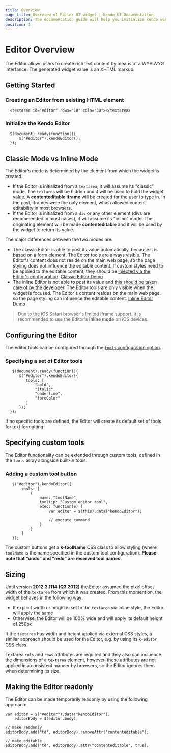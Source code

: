 ```yaml
---
title: Overview
page_title: Overview of Editor UI widget | Kendo UI Documentation
description: The documentation guide will help you initialize Kendo web editor and proceed with its configuration.
position: 1
---
```


# Editor Overview

The Editor allows users to create rich text content by means of a WYSIWYG interfance. The generated widget value is an XHTML markup.

## Getting Started

### Creating an **Editor** from existing HTML element

      <textarea id="editor" rows="10" cols="30"></textarea>

### Initialize the Kendo Editor

      $(document).ready(function(){
          $("#editor").kendoEditor();
      });

## Classic Mode vs Inline Mode

The Editor's mode is determined by the element from which the widget is created.

* If the Editor is initialized from a `textarea`, it will assume its "classic" mode. The `textarea` will be hidden and it will be used to hold the widget value.
A **contenteditable iframe** will be created for the user to type in. In the past, iframes were the only element, which allowed content editability in most browsers.
* If the Editor is initialized from a `div` or any other element (divs are recommended in most cases), it will assume its "inline" mode.
The originating element will be made **contenteditable** and it will be used by the widget to return its value.

The major differences between the two modes are:

* The classic Editor is able to post its value automatically, because it is based on a form element. The Editor tools are always visible. The Editor's content does not reside on the main web page, so the page styling does not
influence the editable content. If custom styles need to be applied to the editable content, they should be [injected via the Editor's configuration](/api/web/editor#configuration-stylesheets).
[Classic Editor Demo](http://demos.telerik.com/kendo-ui/web/editor/index.html)
* The inline Editor is not able to post its value and [this should be taken care of by the developer](/web/editor/troubleshooting).
The Editor tools are only visible when the widget is focused. The Editor's content resides on the main web page, so the page styling can influence the editable content.
[Inline Editor Demo](http://demos.telerik.com/kendo-ui/web/editor/inline-editing.html)

> Due to the iOS Safari browser's limited iframe support, it is recommended to use the Editor's **inline mode** on iOS devices.

## Configuring the Editor

The editor tools can be configured through the [`tools` configuration option](/api/web/editor#tools).

### Specifying a set of Editor tools

       $(document).ready(function(){
          $("#editor").kendoEditor({
             tools: [
                 "bold",
                 "italic",
                 "underline",
                 "foreColor"
             ]
          });
      });

If no specific tools are defined, the Editor will create its default set of tools for text formatting.

## Specifying custom tools

The Editor functionality can be extended through custom tools, defined in the `tools` array alongside built-in tools.

### Adding a custom tool button

       $("#editor").kendoEditor({
           tools: [
               {
                   name: "toolName",
                   tooltip: "Custom editor tool",
                   exec: function(e) {
                       var editor = $(this).data("kendoEditor");

                       // execute command
                   }
               }
           ]
       });

The custom buttons get a **k-toolName** CSS class to allow styling (where `toolName` is the name specified in the custom tool configuration). **Please note that "undo" and "redo" are reserved tool names.**

## Sizing

Until version **2012.3.1114 (Q3 2012)** the Editor assumed the pixel offset width of the `textarea` from which it was created. From this moment on, the widget behaves in the following way:

* If explicit width or height is set to the `textarea` via inline style, the Editor will apply the same
* Otherwise, the Editor will be 100% wide and will apply its default height of 250px

If the `textarea` has width and height applied via external CSS styles, a similar approach should be used for the Editor, e.g. by using its `k-editor` CSS class.

Textarea `cols` and `rows` attributes are required and they also can incluence the dimensions of a `textarea` element, however, these attributes are not applied in a consistent manner by browsers,
so the Editor ignores them when determining its size.

## Making the Editor readonly

The Editor can be made temporarily readonly by using the following approach:

    var editor = $("#editor").data("kendoEditor"),
        editorBody = $(editor.body);
     
    // make readonly
    editorBody.add("td", editorBody).removeAttr("contenteditable");
     
    // make editable
    editorBody.add("td", editorBody).attr("contenteditable", true);

